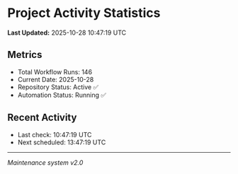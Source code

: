 # Project Activity Statistics

**Last Updated:** 2025-10-28 10:47:19 UTC

## Metrics
- Total Workflow Runs: 146
- Current Date: 2025-10-28
- Repository Status: Active ✅
- Automation Status: Running ✅

## Recent Activity
- Last check: 10:47:19 UTC
- Next scheduled: 13:47:19 UTC

---
*Maintenance system v2.0*
